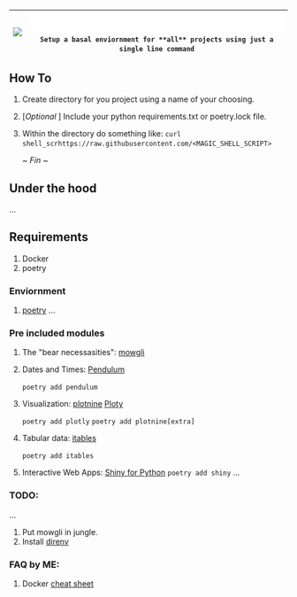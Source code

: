 <img src="_files/trippin_through_the_jungle.gif"> | <img src="_files/header.svg" style="width: 100%;"><br> `Setup a basal enviornment for **all** projects using just a single line command`
:-:|:-:


## How To
1. Create directory for you project using a name of your choosing.
1. [*Optional* ] Include your python requirements.txt or poetry.lock file.
1. Within the directory do something like: `curl shell_scrhttps://raw.githubusercontent.com/<MAGIC_SHELL_SCRIPT>`

	*~ Fin ~*

## Under the hood
...

## Requirements
1. Docker
2. poetry

### Enviornment
1. [poetry](https://python-poetry.org/docs/)
...

### Pre included modules
1. The "bear necessasities":
	[mowgli](https://github.com/karthikskumar/mowgli/)
	
2. Dates and Times: 
	[Pendulum](https://pendulum.eustace.io/docs/)

	`poetry add pendulum`

3. Visualization: 
	[plotnine](https://github.com/has2k1/plotnine)
	[Ploty](https://plotly.com/python/)
	
	`poetry add plotly`
	`poetry add plotnine[extra]`

4. Tabular data:
	[itables](https://github.com/mwouts/itables/)
	
	`poetry add itables`

5. Interactive Web Apps:
	[Shiny for Python](https://shiny.rstudio.com/py/api/)
	`poetry add shiny`
...

### TODO:
...

1. Put mowgli in jungle.
2. Install [direnv](https://direnv.net/)

### FAQ <subtle>by</subtle> ME:
1. Docker [cheat sheet](https://kapeli.com/cheat_sheets/Dockerfile.docset/Contents/Resources/Documents/index)